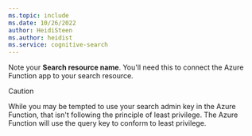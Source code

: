 ```yaml
---
ms.topic: include
ms.date: 10/26/2022
author: HeidiSteen
ms.author: heidist
ms.service: cognitive-search
---
```

Note your **Search resource name**. You'll need this to connect the Azure Function app to your search resource. 

> [!CAUTION]
> While you may be tempted to use your search admin key in the Azure Function, that isn't following the principle of least privilege. The Azure Function will use the query key to conform to least privilege.
